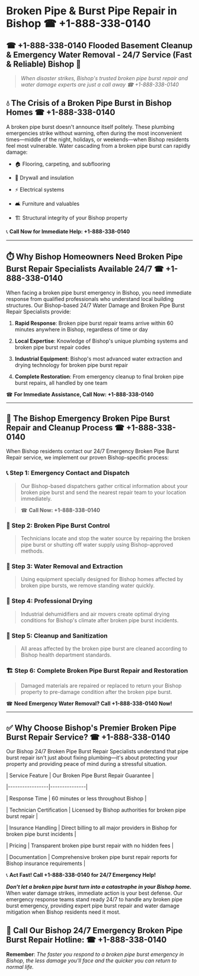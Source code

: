 # Broken Pipe & Burst Pipe Repair in Bishop ☎ +1-888-338-0140  
## ☎ +1-888-338-0140 Flooded Basement Cleanup & Emergency Water Removal - 24/7 Service (Fast & Reliable) Bishop 🚨  

> *When disaster strikes, Bishop's trusted broken pipe burst repair and water damage experts are just a call away ☎ +1-888-338-0140*  

## 💧 The Crisis of a Broken Pipe Burst in Bishop Homes ☎ +1-888-338-0140  

A broken pipe burst doesn't announce itself politely. These plumbing emergencies strike without warning, often during the most inconvenient times—middle of the night, holidays, or weekends—when Bishop residents feel most vulnerable. Water cascading from a broken pipe burst can rapidly damage:  

* 🏠 Flooring, carpeting, and subflooring  
* 🧱 Drywall and insulation  
* ⚡ Electrical systems  
* 🛋️ Furniture and valuables  
* 🏗️ Structural integrity of your Bishop property  

📞 **Call Now for Immediate Help: +1-888-338-0140**  

---  

## ⏱️ Why Bishop Homeowners Need Broken Pipe Burst Repair Specialists Available 24/7 ☎ +1-888-338-0140  

When facing a broken pipe burst emergency in Bishop, you need immediate response from qualified professionals who understand local building structures. Our Bishop-based 24/7 Water Damage and Broken Pipe Burst Repair Specialists provide:  

1. **Rapid Response**: Broken pipe burst repair teams arrive within 60 minutes anywhere in Bishop, regardless of time or day  
2. **Local Expertise**: Knowledge of Bishop's unique plumbing systems and broken pipe burst repair codes  
3. **Industrial Equipment**: Bishop's most advanced water extraction and drying technology for broken pipe burst repair  
4. **Complete Restoration**: From emergency cleanup to final broken pipe burst repairs, all handled by one team  

☎ **For Immediate Assistance, Call Now: +1-888-338-0140**  

---  

## 🔧 The Bishop Emergency Broken Pipe Burst Repair and Cleanup Process ☎ +1-888-338-0140  

When Bishop residents contact our 24/7 Emergency Broken Pipe Burst Repair service, we implement our proven Bishop-specific process:  

### 📞 Step 1: Emergency Contact and Dispatch  
> Our Bishop-based dispatchers gather critical information about your broken pipe burst and send the nearest repair team to your location immediately.  
> ☎ **Call Now: +1-888-338-0140**  

### 🚿 Step 2: Broken Pipe Burst Control  
> Technicians locate and stop the water source by repairing the broken pipe burst or shutting off water supply using Bishop-approved methods.  

### 🌊 Step 3: Water Removal and Extraction  
> Using equipment specially designed for Bishop homes affected by broken pipe bursts, we remove standing water quickly.  

### 💨 Step 4: Professional Drying  
> Industrial dehumidifiers and air movers create optimal drying conditions for Bishop's climate after broken pipe burst incidents.  

### 🧼 Step 5: Cleanup and Sanitization  
> All areas affected by the broken pipe burst are cleaned according to Bishop health department standards.  

### 🏗️ Step 6: Complete Broken Pipe Burst Repair and Restoration  
> Damaged materials are repaired or replaced to return your Bishop property to pre-damage condition after the broken pipe burst.  

☎ **Need Emergency Water Removal? Call +1-888-338-0140 Now!**  

---  

## ✅ Why Choose Bishop's Premier Broken Pipe Burst Repair Service? ☎ +1-888-338-0140  

Our Bishop 24/7 Broken Pipe Burst Repair Specialists understand that pipe burst repair isn't just about fixing plumbing—it's about protecting your property and providing peace of mind during a stressful situation.  

| Service Feature | Our Broken Pipe Burst Repair Guarantee |  
|-----------------|---------------|  
| Response Time | 60 minutes or less throughout Bishop |  
| Technician Certification | Licensed by Bishop authorities for broken pipe burst repair |  
| Insurance Handling | Direct billing to all major providers in Bishop for broken pipe burst incidents |  
| Pricing | Transparent broken pipe burst repair with no hidden fees |  
| Documentation | Comprehensive broken pipe burst repair reports for Bishop insurance requirements |  

📞 **Act Fast! Call +1-888-338-0140 for 24/7 Emergency Help!**  

***Don't let a broken pipe burst turn into a catastrophe in your Bishop home.*** When water damage strikes, immediate action is your best defense. Our emergency response teams stand ready 24/7 to handle any broken pipe burst emergency, providing expert pipe burst repair and water damage mitigation when Bishop residents need it most.  

## 📱 Call Our Bishop 24/7 Emergency Broken Pipe Burst Repair Hotline: ☎ +1-888-338-0140  

**Remember**: *The faster you respond to a broken pipe burst emergency in Bishop, the less damage you'll face and the quicker you can return to normal life.*